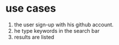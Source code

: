 # use cases

1. the user sign-up with his github account.
2. he type keywords in the search bar
3. results are listed
